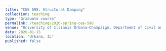 ```yaml
---
title: "CEE 598: Structural Damping"
collection: teaching
type: "Graduate course"
permalink: /teaching/2020-spring-cee-598
venue: "University of Illinois Urbana-Champaign, Department of Civil and Environmental Engineering"
date: 2020-01-15
location: "Urbana, IL"
published: false
---
```

